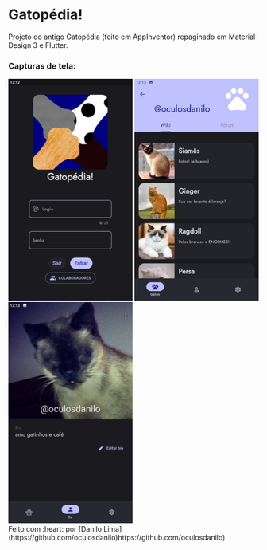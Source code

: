 # Gatopédia!

Projeto do antigo Gatopédia (feito em AppInventor) repaginado em Material Design 3 e Flutter. <br>

### Capturas de tela:

<div>
<img src="screenshots/login.png" width="250" />
<img src="screenshots/wiki.png" width="250" />
<img src="screenshots/eu.png" width="250" />
</div>
Feito com :heart: por [Danilo Lima](https://github.com/oculosdanilo)https://github.com/oculosdanilo)
